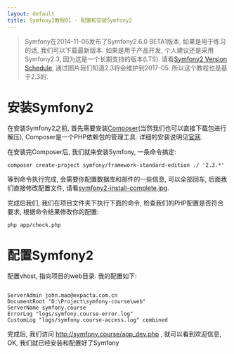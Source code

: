 ```yaml
---
layout: default
title: Symfony2教程01 - 配置和安装Symfony2
---
```


> Symfony在2014-11-06发布了Symfony2.6.0 BETA1版本, 如果是用于练习的话, 我们可以下载最新版本. 如果是用于产品开发, 个人建议还是采用Symfony2.3, 因为这是一个长期支持的版本(LTS). 请看[Symfony2 Version Schedule](/images/symfony2-version-schedule.jpg), 通过图片我们知道2.3将会维护到2017-05. 所以这个教程也是基于2.3的.

安装Symfony2
============

在安装Symfony2之前, 首先需要安装[Composer](http://getcomposer.org/)(当然我们也可以直接下载包进行解压), Composer是一个PHP依赖包的管理工具. 详细的安装说明见[官网](https://getcomposer.org/download/).

在安装完Composer后, 我们就来安装Symfony, 一条命令搞定:
<pre><code>composer create-project symfony/framework-standard-edition ./ '2.3.*'</code></pre>

等到命令执行完成, 会需要你配置数据库和邮件的一些信息, 可以全部回车, 后面我们直接修改配置文件, 请看[symfony2-install-complete.jpg](/images/symfony2-install-complete.jpg).

完成后我们, 我们在项目文件夹下执行下面的命令, 检查我们的PHP配置是否符合要求, 根据命令结果修改你的配置:
<pre><code>php app/check.php</code></pre>

配置Symfony2
============
配置vhost, 指向项目的web目录. 我的配置如下:
<pre><code>
ServerAdmin john.mao@expacta.com.cn
DocumentRoot "D:\Project\symfony-course\web"
ServerName symfony.course
ErrorLog "logs/symfony.course-error.log"
CustomLog "logs/symfony.course-access.log" combined
</code></pre>

完成后, 我们访问 http://symfony.course/app_dev.php , 就可以看到欢迎信息, OK, 我们就已经安装和配置好了Symfony